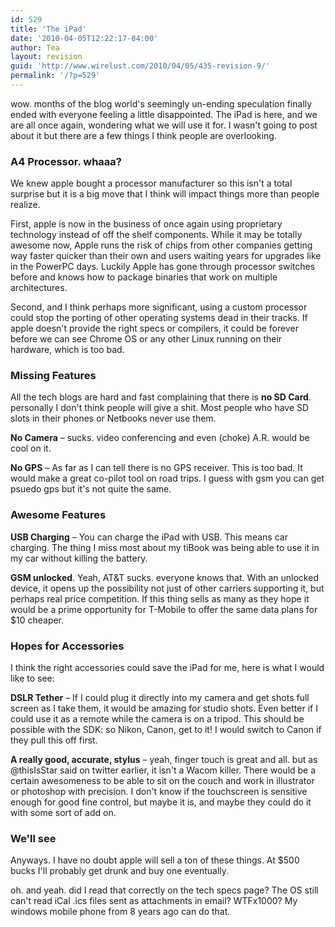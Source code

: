 ```yaml
---
id: 529
title: 'The iPad'
date: '2010-04-05T12:22:17-04:00'
author: Tea
layout: revision
guid: 'http://www.wirelust.com/2010/04/05/435-revision-9/'
permalink: '/?p=529'
---
```


wow. months of the blog world's seemingly un-ending speculation finally ended with everyone feeling a little disappointed. The iPad is here, and we are all once again, wondering what we will use it for. I wasn't going to post about it but there are a few things I think people are overlooking.

### A4 Processor. whaaa?

We knew apple bought a processor manufacturer so this isn't a total surprise but it is a big move that I think will impact things more than people realize.

First, apple is now in the business of once again using proprietary technology instead of off the shelf components. While it may be totally awesome now, Apple runs the risk of chips from other companies getting way faster quicker than their own and users waiting years for upgrades like in the PowerPC days. Luckily Apple has gone through processor switches before and knows how to package binaries that work on multiple architectures.

Second, and I think perhaps more significant, using a custom processor could stop the porting of other operating systems dead in their tracks. If apple doesn't provide the right specs or compilers, it could be forever before we can see Chrome OS or any other Linux running on their hardware, which is too bad.

### Missing Features

All the tech blogs are hard and fast complaining that there is **no SD Card**. personally I don't think people will give a shit. Most people who have SD slots in their phones or Netbooks never use them.

**No Camera** – sucks. video conferencing and even (choke) A.R. would be cool on it.

**No GPS** – As far as I can tell there is no GPS receiver. This is too bad. It would make a great co-pilot tool on road trips. I guess with gsm you can get psuedo gps but it's not quite the same.

### Awesome Features

**USB Charging** – You can charge the iPad with USB. This means car charging. The thing I miss most about my tiBook was being able to use it in my car without killing the battery.

**GSM unlocked**. Yeah, AT&amp;T sucks. everyone knows that. With an unlocked device, it opens up the possibility not just of other carriers supporting it, but perhaps real price competition. If this thing sells as many as they hope it would be a prime opportunity for T-Mobile to offer the same data plans for $10 cheaper.

### Hopes for Accessories

I think the right accessories could save the iPad for me, here is what I would like to see:

**DSLR Tether** – If I could plug it directly into my camera and get shots full screen as I take them, it would be amazing for studio shots. Even better if I could use it as a remote while the camera is on a tripod. This should be possible with the SDK: so Nikon, Canon, get to it! I would switch to Canon if they pull this off first.

**A really good, accurate, stylus** – yeah, finger touch is great and all. but as @thisIsStar said on twitter earlier, it isn't a Wacom killer. There would be a certain awesomeness to be able to sit on the couch and work in illustrator or photoshop with precision. I don't know if the touchscreen is sensitive enough for good fine control, but maybe it is, and maybe they could do it with some sort of add on.

### We'll see

Anyways. I have no doubt apple will sell a ton of these things. At $500 bucks I'll probably get drunk and buy one eventually.

oh. and yeah. did I read that correctly on the tech specs page? The OS still can't read iCal .ics files sent as attachments in email? WTFx1000? My windows mobile phone from 8 years ago can do that.